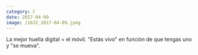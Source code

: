 ```yaml
--- 
category: C 
date: 2017-04-09 
image: /1632_2017-04-09.jpeg 
--- 
```


La mejor huella digital = el móvil. "Estás vivo" en función de que tengas uno y "se mueva".
